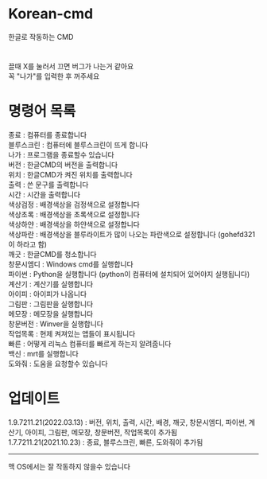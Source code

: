 # Korean-cmd
한글로 작동하는 CMD
#
끌때 X를 눌러서 끄면 버그가 나는거 같아요\
꼭 "나가"를 입력한 후 꺼주세요
# 명령어 목록
종료 : 컴퓨터를 종료합니다\
블루스크린 : 컴퓨터에 블루스크린이 뜨게 합니다\
나가 : 프로그램을 종료할수 있습니다\
버전 : 한글CMD의 버전을 출력합니다\
위치 : 한글CMD가 켜진 위치를 출력합니다\
출력 : 쓴 문구를 출력합니다\
시간 : 시간을 출력합니다\
색상검정 : 배경색상을 검정색으로 설정합니다\
색상초록 : 배경색상을 초록색으로 설정합니다\
색상하얀 : 배경색상을 하얀색으로 설정합니다\
색상파란 : 배경색상을 블루라이트가 많이 나오는 파란색으로 설정합니다 (gohefd321 이 하라고 함)\
깨긋 : 한글CMD를 청소합니다\
창문시엠디 : Windows cmd를 실행합니다\
파이썬 : Python을 실행합니다 (python이 컴퓨터에 설치되어 있어야지 실행됩니다)\
계산기 : 계산기를 실행합니다\
아이피 : 아이피가 나옵니다\
그림판 : 그림판을 실행합니다\
메모장 : 메모장을 실행합니다\
창문버전 : Winver을 실행합니다\
작업목록 : 현제 켜져있는 앱들이 표시됩니다\
빠른 : 어떻게 리눅스 컴퓨터를 빠르게 하는지 알려줍니다\
백신 : mrt를 실행합니다\
도와줘 : 도움을 요청할수 있습니다
# 업데이트
1.9.7211.21(2022.03.13) : 버전, 위치, 출력, 시간, 배경, 깨긋, 창문시엠디, 파이썬, 계산기, 아이피, 그림판, 메모장, 창문버전, 작업목록이 추가됨\
1.7.7211.21(2021.10.23) : 종료, 블루스크린, 빠른, 도와줘이 추가됨
_____________________
맥 OS에서는 잘 작동하지 않을수 있습니다
